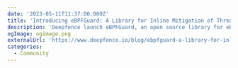 ```yaml
---
date: '2023-05-11T11:37:00.000Z'
title: 'Introducing eBPFGuard: A Library for Inline Mitigation of Threats using LSM Hooks'
description: 'Deepfence launch eBPFGuard, an open source library for eBPF based threats mitigation'
ogImage: ogimage.png
externalUrl: 'https://www.deepfence.io/blog/ebpfguard-a-library-for-inline-mitigation-of-threats'
categories:
  - Community
---
```

